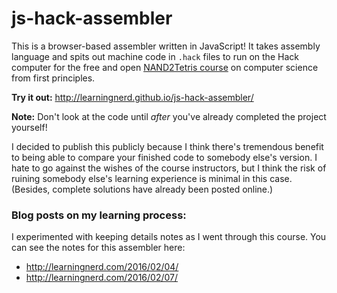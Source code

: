 # js-hack-assembler

This is a browser-based assembler written in JavaScript! It takes assembly language and spits out machine code in `.hack` files to run on the Hack computer for the free and open [NAND2Tetris course](http://nand2tetris.org/) on computer science from first principles. 

**Try it out:** http://learningnerd.github.io/js-hack-assembler/

**Note:** Don't look at the code until *after* you've already completed the project yourself! 

I decided to publish this publicly because I think there's tremendous benefit to being able to compare your finished code to somebody else's version. I hate to go against the wishes of the course instructors, but I think the risk of ruining somebody else's learning experience is minimal in this case. (Besides, complete solutions have already been posted online.)

### Blog posts on my learning process:

I experimented with keeping details notes as I went through this course. You can see the notes for this assembler here:

- http://learningnerd.com/2016/02/04/
- http://learningnerd.com/2016/02/07/

